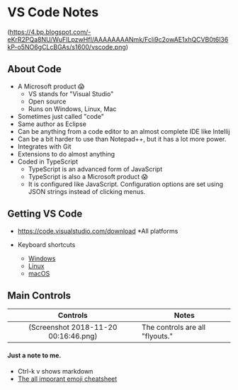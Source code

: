 # VS Code Notes
(https://4.bp.blogspot.com/-eKrR2PQa8NU/WuFILpzwHfI/AAAAAAAANmk/Fcli9c2owAE1xhQCVB0t6l36kP-o5NO6gCLcBGAs/s1600/vscode.png)

## About Code 

* A Microsoft product :scream:
  * VS stands for "Visual Studio"
  * Open source
  * Runs on Windows, Linux, Mac
* Sometimes just called "code"
* Same author as Eclipse
* Can be anything from a code editor to an almost complete IDE like Intellij
* Can be a bit harder to use than Notepad++, but it has a lot more power.
* Integrates with Git
* Extensions to do almost anything
* Coded in TypeScript
  * TypeScript is an advanced form of JavaScript
  * TypeScript is also a Microsoft product :scream: 
  * It is configured like JavaScript.  Configuration options are set using JSON strings instead of clicking menus.

## Getting VS Code
* https://code.visualstudio.com/download
  *All platforms

* Keyboard shortcuts
  * [Windows](https://code.visualstudio.com/shortcuts/keyboard-shortcuts-windows.pdf)
  * [Linux](https://code.visualstudio.com/shortcuts/keyboard-shortcuts-linux.pdf)
  * [macOS](https://code.visualstudio.com/shortcuts/keyboard-shortcuts-macos.pdf)

## Main Controls

| Controls | Notes |
|:---:|-----|
| (Screenshot 2018-11-20 00:16:46.png) | The controls are all "flyouts." |


#### Just a note to me.  
  * Ctrl-k v shows markdown
  * [The all imporant emoji cheatsheet](https://www.webpagefx.com/tools/emoji-cheat-sheet/)